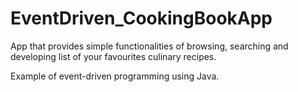 # EventDriven_CookingBookApp

App that provides simple functionalities of browsing, searching and developing list of your favourites culinary recipes.

Example of event-driven programming using Java.
